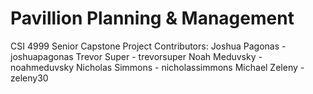 # Pavillion Planning & Management
CSI 4999 Senior Capstone Project
Contributors:
Joshua Pagonas - joshuapagonas
Trevor Super - trevorsuper
Noah Meduvsky - noahmeduvsky
Nicholas Simmons - nicholassimmons
Michael Zeleny - zeleny30
